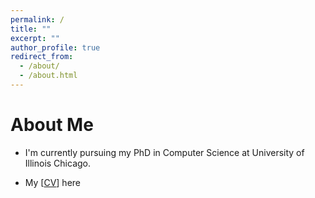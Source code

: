```yaml
---
permalink: /
title: ""
excerpt: ""
author_profile: true
redirect_from: 
  - /about/
  - /about.html
---
```



# About Me

* I'm currently pursuing my PhD in Computer Science at University of Illinois Chicago. 


* My [[CV](https://rajoy99.github.io/files/joyCV.pdf)] here 





